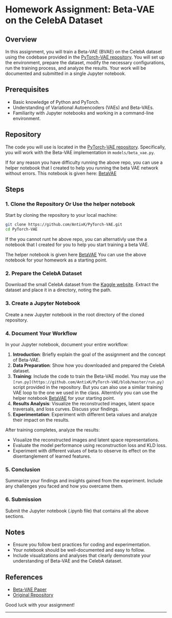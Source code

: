 # Homework Assignment: Beta-VAE on the CelebA Dataset

## Overview

In this assignment, you will train a Beta-VAE (BVAE) on the CelebA dataset using the codebase provided in the [PyTorch-VAE repository](https://github.com/AntixK/PyTorch-VAE). You will set up the environment, prepare the dataset, modify the necessary configurations, run the training process, and analyze the results. Your work will be documented and submitted in a single Jupyter notebook.

## Prerequisites

- Basic knowledge of Python and PyTorch.
- Understanding of Variational Autoencoders (VAEs) and Beta-VAEs.
- Familiarity with Jupyter notebooks and working in a command-line environment.

## Repository

The code you will use is located in the [PyTorch-VAE repository](https://github.com/AntixK/PyTorch-VAE). Specifically, you will work with the Beta-VAE implementation in `models/beta_vae.py`.

If for any reason you have difficulty running the above repo, you can use a helper notebook that I created to help you running the beta VAE network without errors. This notebook is given here: [BetaVAE](https://github.com/USFCA-MSDS/MSDS-631-GenAI/blob/main/Beta_VAE_Helper.ipynb)

## Steps

### 1. Clone the Repository Or Use the helper notebook

Start by cloning the repository to your local machine:

```bash
git clone https://github.com/AntixK/PyTorch-VAE.git
cd PyTorch-VAE
```

If the you cannot runt he above repo, you can alternativly use the a notebook that I created for you to help you start training a beta VAE.

The helper notebook is given here [BetaVAE](https://github.com/USFCA-MSDS/MSDS-631-GenAI/blob/main/Beta_VAE_Helper.ipynb)
You can use the above notebook for your homework as a starting point.

### 2. Prepare the CelebA Dataset

Download the small CelebA dataset from the [Kaggle website](https://www.kaggle.com/datasets/therealcyberlord/50k-celeba-dataset-64x64). Extract the dataset and place it in a directory, noting the path.


### 3. Create a Jupyter Notebook

Create a new Jupyter notebook in the root directory of the cloned repository. 



### 4. Document Your Workflow

In your Jupyter notebook, document your entire workflow:

1. **Introduction**: Briefly explain the goal of the assignment and the concept of Beta-VAE.
2. **Data Preparation**: Show how you downloaded and prepared the CelebA dataset.
3. **Training**: Include the code to train the Beta-VAE model. You may use the `[run.py](https://github.com/AntixK/PyTorch-VAE/blob/master/run.py)` script provided in the repository. But you can also use a similar training VAE loop to the one we used in the class. Alterntivly you can use the helper notebook [BetaVAE](https://github.com/USFCA-MSDS/MSDS-631-GenAI/blob/main/Beta_VAE_Helper.ipynb) for your starting point.
4. **Results Analysis**: Visualize the reconstructed images, latent space traversals, and loss curves. Discuss your findings.
5. **Experimentation**: Experiment with different beta values and analyze their impact on the results.


After training completes, analyze the results:

- Visualize the reconstructed images and latent space representations.
- Evaluate the model performance using reconstruction loss and KLD loss.
- Experiment with different values of beta to observe its effect on the disentanglement of learned features.

### 5. Conclusion

Summarize your findings and insights gained from the experiment. Include any challenges you faced and how you overcame them.

### 6. Submission

Submit the Jupyter notebook (.ipynb file) that contains all the above sections.

## Notes

- Ensure you follow best practices for coding and experimentation.
- Your notebook should be well-documented and easy to follow.
- Include visualizations and analyses that clearly demonstrate your understanding of Beta-VAE and the CelebA dataset.

## References

- [Beta-VAE Paper](https://openreview.net/forum?id=Sy2fzU9gl)
- [Original Repository](https://github.com/AntixK/PyTorch-VAE)

Good luck with your assignment!

---
